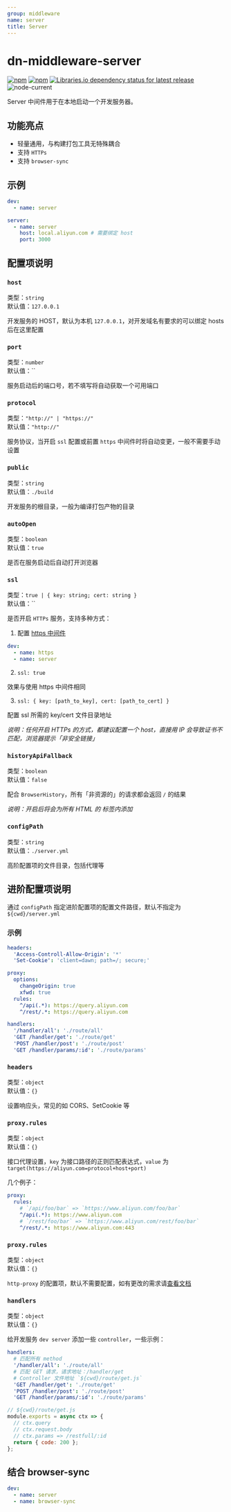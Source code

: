 ```yaml
---
group: middleware
name: server
title: Server
---
```


# dn-middleware-server

[![npm](https://img.shields.io/npm/v/dn-middleware-server)](https://www.npmjs.com/package/dn-middleware-server)
[![npm](https://img.shields.io/npm/dw/dn-middleware-server)](<(https://www.npmjs.com/package/dn-middleware-server)>)
[![Libraries.io dependency status for latest release](https://img.shields.io/librariesio/release/npm/dn-middleware-server)](https://libraries.io/npm/dn-middleware-server)<br>
![node-current](https://img.shields.io/node/v/dn-middleware-server)

Server 中间件用于在本地启动一个开发服务器。

## 功能亮点

- 轻量通用，与构建打包工具无特殊耦合
- 支持 `HTTPs`
- 支持 `browser-sync`

## 示例

```yml
dev:
  - name: server

server:
  - name: server
    host: local.aliyun.com # 需要绑定 host
    port: 3000
```

## 配置项说明

### `host`

类型：`string`<br>
默认值：`127.0.0.1`

开发服务的 HOST，默认为本机 `127.0.0.1`，对开发域名有要求的可以绑定 hosts 后在这里配置

### `port`

类型：`number`<br>
默认值：``

服务启动后的端口号，若不填写将自动获取一个可用端口

### `protocol`

类型：`"http://" | "https://"`<br>
默认值：`"http://"`

服务协议，当开启 `ssl` 配置或前置 `https` 中间件时将自动变更，一般不需要手动设置

### `public`

类型：`string`<br>
默认值：`./build`

开发服务的根目录，一般为编译打包产物的目录

### `autoOpen`

类型：`boolean`<br>
默认值：`true`

是否在服务启动后自动打开浏览器

### `ssl`

类型：`true | { key: string; cert: string }`<br>
默认值：``

是否开启 `HTTPs` 服务，支持多种方式：

1. 配置 [https 中间件](https://www.npmjs.com/package/dn-middleware-https)

```yaml
dev:
  - name: https
  - name: server
```

2. `ssl: true`

效果与使用 https 中间件相同

3. `ssl: { key: [path_to_key], cert: [path_to_cert] }`

配置 ssl 所需的 key/cert 文件目录地址

_说明：任何开启 HTTPs 的方式，都建议配置一个 host，直接用 IP 会导致证书不匹配，浏览器提示「非安全链接」_

### `historyApiFallback`

类型：`boolean`<br>
默认值：`false`

配合 `BrowserHistory`，所有「非资源的」的请求都会返回 `/` 的结果

_说明：开启后将会为所有 HTML 的 <head /> 标签内添加 <base href="/" />_

### `configPath`

类型：`string`<br>
默认值：`./server.yml`

高阶配置项的文件目录，包括代理等

## 进阶配置项说明

通过 `configPath` 指定进阶配置项的配置文件路径，默认不指定为 `${cwd}/server.yml`

### 示例

```yaml
headers:
  'Access-Controll-Allow-Origin': '*'
  'Set-Cookie': 'client=dawn; path=/; secure;'

proxy:
  options:
    changeOrigin: true
    xfwd: true
  rules:
    ^/api(.*): https://query.aliyun.com
    ^/rest/.*: https://query.aliyun.com

handlers:
  '/handler/all': './route/all'
  'GET /handler/get': './route/get'
  'POST /handler/post': './route/post'
  'GET /handler/params/:id': './route/params'
```

### `headers`

类型：`object`<br>
默认值：`{}`

设置响应头，常见的如 CORS、SetCookie 等

### `proxy.rules`

类型：`object`<br>
默认值：`{}`

接口代理设置，`key` 为接口路径的正则匹配表达式，`value` 为 `target(https://aliyun.com=protocol+host+port)`

几个例子：

```yaml
proxy:
  rules:
    # `/api/foo/bar` => `https://www.aliyun.com/foo/bar`
    ^/api(.*): https://www.aliyun.com
    # `/rest/foo/bar` => `https://www.aliyun.com/rest/foo/bar`
    ^/rest/.*: https://www.aliyun.com:443
```

### `proxy.rules`

类型：`object`<br>
默认值：`{}`

`http-proxy` 的配置项，默认不需要配置，如有更改的需求请[查看文档](https://www.npmjs.com/package/http-proxy)

### `handlers`

类型：`object`<br>
默认值：`{}`

给开发服务 `dev server` 添加一些 `controller`，一些示例：

```yaml
handlers:
  # 匹配所有 method
  '/handler/all': './route/all'
  # 匹配 GET 请求，请求地址：/handler/get
  # Controller 文件地址 `${cwd}/route/get.js`
  'GET /handler/get': './route/get'
  'POST /handler/post': './route/post'
  'GET /handler/params/:id': './route/params'
```

```javascript
// ${cwd}/route/get.js
module.exports = async ctx => {
  // ctx.query
  // ctx.request.body
  // ctx.params => /restfull/:id
  return { code: 200 };
};
```

## 结合 browser-sync

```yaml
dev:
  - name: server
  - name: browser-sync
```
